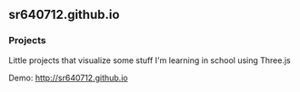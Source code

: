 ## sr640712.github.io

### Projects

Little projects that visualize some stuff I'm learning in school using Three.js   

Demo: http://sr640712.github.io

